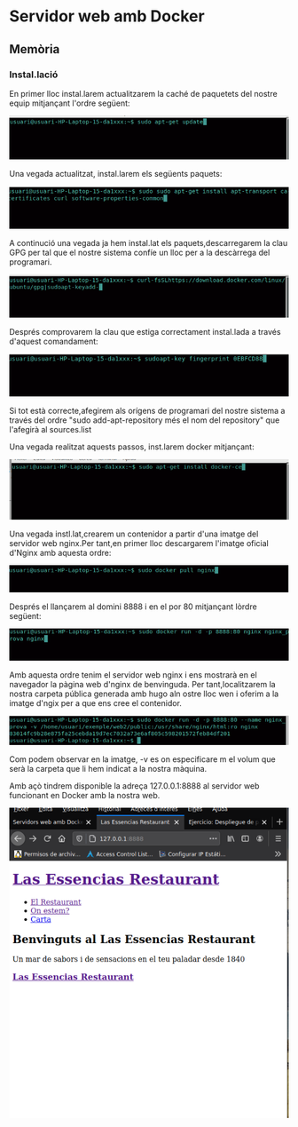 # Servidor web amb Docker

## Memòria

### Instal.lació

En primer lloc instal.larem actualitzarem la caché de paquetets del nostre equip mitjançant l'ordre següent:

![Update](Imatges/Captura1.png)

Una vegada actualitzat, instal.larem els següents paquets:

![Update](Imatges/Captura2.png)

A continució una vegada ja hem instal.lat els paquets,descarregarem la clau GPG per tal que el nostre sistema confíe un lloc per a la descàrrega del programari.

![Update](Imatges/Captura3.png)

Després comprovarem la clau que estiga correctament instal.lada a través d'aquest comandament:

![Update](Imatges/Captura4.png)

Si tot està correcte,afegirem als orígens de programari del nostre sistema a través del ordre "sudo add-apt-repository més el nom del repository" que l'afegirà al sources.list

Una vegada realitzat aquests passos, inst.larem docker mitjançant:

![Update](Imatges/Captura5.png)

Una vegada instl.lat,crearem un contenidor a partir d'una imatge del servidor web nginx.Per tant,en primer lloc descargarem l'imatge oficial d'Nginx amb aquesta ordre:

![Update](Imatges/Captura6.png)

Després el llançarem al domini 8888 i en el por 80 mitjançant lòrdre següent:

![Update](Imatges/Captura7.png)

Amb aquesta ordre tenim el servidor web nginx i ens mostrarà en el navegador la pàgina web d'nginx de benvinguda. Per tant,localitzarem la nostra carpeta pública generada amb hugo aln ostre lloc wen i oferim a la imatge d'ngix per a que ens cree el contenidor.

![Update](Imatges/Captura8.png)

Com podem observar en la imatge, -v es on especificare m el volum que serà la carpeta que li hem indicat a la nostra màquina.

Amb açò tindrem disponible la adreça 127.0.0.1:8888 al servidor web funcionant en Docker amb la nostra web.

![Update](Imatges/Captura9.png)
